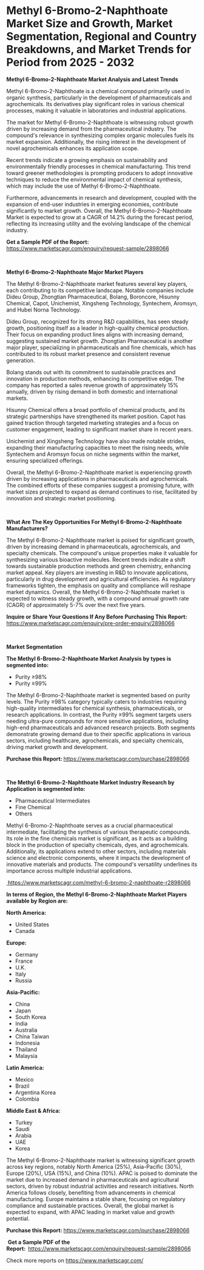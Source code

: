 <p><h1>Methyl 6-Bromo-2-Naphthoate Market Size and Growth, Market Segmentation, Regional and Country Breakdowns, and Market Trends for Period from 2025 -  2032</h1></p><p><strong>Methyl 6-Bromo-2-Naphthoate Market Analysis and Latest Trends</strong></p>
<p><p>Methyl 6-Bromo-2-Naphthoate is a chemical compound primarily used in organic synthesis, particularly in the development of pharmaceuticals and agrochemicals. Its derivatives play significant roles in various chemical processes, making it valuable in laboratories and industrial applications.</p><p>The market for Methyl 6-Bromo-2-Naphthoate is witnessing robust growth driven by increasing demand from the pharmaceutical industry. The compound's relevance in synthesizing complex organic molecules fuels its market expansion. Additionally, the rising interest in the development of novel agrochemicals enhances its application scope.</p><p>Recent trends indicate a growing emphasis on sustainability and environmentally friendly processes in chemical manufacturing. This trend toward greener methodologies is prompting producers to adopt innovative techniques to reduce the environmental impact of chemical synthesis, which may include the use of Methyl 6-Bromo-2-Naphthoate.</p><p>Furthermore, advancements in research and development, coupled with the expansion of end-user industries in emerging economies, contribute significantly to market growth. Overall, the Methyl 6-Bromo-2-Naphthoate Market is expected to grow at a CAGR of 14.2% during the forecast period, reflecting its increasing utility and the evolving landscape of the chemical industry.</p></p>
<p><strong>Get a Sample PDF of the Report:&nbsp;</strong> <a href="https://www.marketscagr.com/enquiry/request-sample/2898066?utm_campaign=3580&utm_medium=2&utm_source=Github&utm_content=ia&utm_term=15032025&utm_id=methyl-6-bromo-2-naphthoate">https://www.marketscagr.com/enquiry/request-sample/2898066</a></p>
<p>&nbsp;</p>
<p><strong>Methyl 6-Bromo-2-Naphthoate Major Market Players</strong></p>
<p><p>The Methyl 6-Bromo-2-Naphthoate market features several key players, each contributing to its competitive landscape. Notable companies include Dideu Group, Zhongtian Pharmaceutical, Bolang, Boroncore, Hisunny Chemical, Capot, Unichemist, Xingsheng Technology, Syntechem, Aromsyn, and Hubei Norna Technology.</p><p>Dideu Group, recognized for its strong R&D capabilities, has seen steady growth, positioning itself as a leader in high-quality chemical production. Their focus on expanding product lines aligns with increasing demand, suggesting sustained market growth. Zhongtian Pharmaceutical is another major player, specializing in pharmaceuticals and fine chemicals, which has contributed to its robust market presence and consistent revenue generation.</p><p>Bolang stands out with its commitment to sustainable practices and innovation in production methods, enhancing its competitive edge. The company has reported a sales revenue growth of approximately 15% annually, driven by rising demand in both domestic and international markets.</p><p>Hisunny Chemical offers a broad portfolio of chemical products, and its strategic partnerships have strengthened its market position. Capot has gained traction through targeted marketing strategies and a focus on customer engagement, leading to significant market share in recent years.</p><p>Unichemist and Xingsheng Technology have also made notable strides, expanding their manufacturing capacities to meet the rising needs, while Syntechem and Aromsyn focus on niche segments within the market, ensuring specialized offerings.</p><p>Overall, the Methyl 6-Bromo-2-Naphthoate market is experiencing growth driven by increasing applications in pharmaceuticals and agrochemicals. The combined efforts of these companies suggest a promising future, with market sizes projected to expand as demand continues to rise, facilitated by innovation and strategic market positioning.</p></p>
<p>&nbsp;</p>
<p><strong>What Are The Key Opportunities For Methyl 6-Bromo-2-Naphthoate Manufacturers?</strong></p>
<p><p>The Methyl 6-Bromo-2-Naphthoate market is poised for significant growth, driven by increasing demand in pharmaceuticals, agrochemicals, and specialty chemicals. The compound's unique properties make it valuable for synthesizing various bioactive molecules. Recent trends indicate a shift towards sustainable production methods and green chemistry, enhancing market appeal. Key players are investing in R&D to innovate applications, particularly in drug development and agricultural efficiencies. As regulatory frameworks tighten, the emphasis on quality and compliance will reshape market dynamics. Overall, the Methyl 6-Bromo-2-Naphthoate market is expected to witness steady growth, with a compound annual growth rate (CAGR) of approximately 5-7% over the next five years.</p></p>
<p><strong>Inquire or Share Your Questions If Any Before Purchasing This Report:</strong> <a href="https://www.marketscagr.com/enquiry/pre-order-enquiry/2898066?utm_campaign=3580&utm_medium=2&utm_source=Github&utm_content=ia&utm_term=15032025&utm_id=methyl-6-bromo-2-naphthoate">https://www.marketscagr.com/enquiry/pre-order-enquiry/2898066</a></p>
<p>&nbsp;</p>
<p><strong>Market Segmentation</strong></p>
<p><strong>The Methyl 6-Bromo-2-Naphthoate Market Analysis by types is segmented into:</strong></p>
<p><ul><li>Purity ≥98%</li><li>Purity ≥99%</li></ul></p>
<p><p>The Methyl 6-Bromo-2-Naphthoate market is segmented based on purity levels. The Purity ≥98% category typically caters to industries requiring high-quality intermediates for chemical synthesis, pharmaceuticals, or research applications. In contrast, the Purity ≥99% segment targets users needing ultra-pure compounds for more sensitive applications, including high-end pharmaceuticals and advanced research projects. Both segments demonstrate growing demand due to their specific applications in various sectors, including healthcare, agrochemicals, and specialty chemicals, driving market growth and development.</p></p>
<p><strong>Purchase this Report:&nbsp;</strong><a href="https://www.marketscagr.com/purchase/2898066?utm_campaign=3580&utm_medium=2&utm_source=Github&utm_content=ia&utm_term=15032025&utm_id=methyl-6-bromo-2-naphthoate">https://www.marketscagr.com/purchase/2898066</a></p>
<p>&nbsp;</p>
<p><strong>The Methyl 6-Bromo-2-Naphthoate Market Industry Research by Application is segmented into:</strong></p>
<p><ul><li>Pharmaceutical Intermediates</li><li>Fine Chemical</li><li>Others</li></ul></p>
<p><p>Methyl 6-Bromo-2-Naphthoate serves as a crucial pharmaceutical intermediate, facilitating the synthesis of various therapeutic compounds. Its role in the fine chemicals market is significant, as it acts as a building block in the production of specialty chemicals, dyes, and agrochemicals. Additionally, its applications extend to other sectors, including materials science and electronic components, where it impacts the development of innovative materials and products. The compound's versatility underlines its importance across multiple industrial applications.</p></p>
<p><a href="https://www.marketscagr.com/methyl-6-bromo-2-naphthoate-r2898066?utm_campaign=3580&utm_medium=2&utm_source=Github&utm_content=ia&utm_term=15032025&utm_id=methyl-6-bromo-2-naphthoate">&nbsp;https://www.marketscagr.com/methyl-6-bromo-2-naphthoate-r2898066</a></p>
<p><strong>In terms of Region, the Methyl 6-Bromo-2-Naphthoate Market Players available by Region are:</strong></p>
<p>
    <p> <strong> North America: </strong>
        <ul>
            <li>United States</li>
            <li>Canada</li>
        </ul>
        </p> 
    <p> <strong> Europe: </strong>
        <ul>
            <li>Germany</li>
            <li>France</li>
            <li>U.K.</li>
            <li>Italy</li>
            <li>Russia</li>
        </ul>
        </p> 
    <p> <strong> Asia-Pacific: </strong>
        <ul>
            <li>China</li>
            <li>Japan</li>
            <li>South Korea</li>
            <li>India</li>
            <li>Australia</li>
            <li>China Taiwan</li>
            <li>Indonesia</li>
            <li>Thailand</li>
            <li>Malaysia</li>
        </ul>
        </p> 
    <p> <strong> Latin America: </strong>
        <ul>
            <li>Mexico</li>
            <li>Brazil</li>
            <li>Argentina Korea</li>
            <li>Colombia</li>
        </ul>
        </p> 
    <p> <strong> Middle East & Africa: </strong>
        <ul>
            <li>Turkey</li>
            <li>Saudi</li>
            <li>Arabia</li>
            <li>UAE</li>
            <li>Korea</li>
        </ul>
    </p>
    </p>
<p><p>The Methyl 6-Bromo-2-Naphthoate market is witnessing significant growth across key regions, notably North America (25%), Asia-Pacific (30%), Europe (20%), USA (15%), and China (10%). APAC is poised to dominate the market due to increased demand in pharmaceuticals and agricultural sectors, driven by robust industrial activities and research initiatives. North America follows closely, benefiting from advancements in chemical manufacturing. Europe maintains a stable share, focusing on regulatory compliance and sustainable practices. Overall, the global market is expected to expand, with APAC leading in market value and growth potential.</p></p>
<p><strong>Purchase this Report: </strong><a href="https://www.marketscagr.com/purchase/2898066?utm_campaign=3580&utm_medium=2&utm_source=Github&utm_content=ia&utm_term=15032025&utm_id=methyl-6-bromo-2-naphthoate">https://www.marketscagr.com/purchase/2898066</a></p>
<p>&nbsp;<strong>Get a Sample PDF of the Report:&nbsp;&nbsp;</strong><a href="https://www.marketscagr.com/enquiry/request-sample/2898066?utm_campaign=3580&utm_medium=2&utm_source=Github&utm_content=ia&utm_term=15032025&utm_id=methyl-6-bromo-2-naphthoate">https://www.marketscagr.com/enquiry/request-sample/2898066</a></p>
<p><strong></strong></p>
<p>Check more reports on <a href="https://www.marketscagr.com/?utm_campaign=3580&utm_medium=2&utm_source=Github&utm_content=ia&utm_term=15032025&utm_id=methyl-6-bromo-2-naphthoate">https://www.marketscagr.com/</a></p>